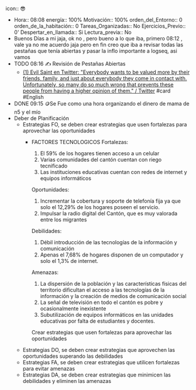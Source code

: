 icon:: 😎

- Hora:: 08:08 
  energía:: 100%
  Motivación:: 100%
  orden_del_Entorno:: 0
  orden_de_la_habitación:: 0
  Tareas_Organizadas:: No
  Ejercicios_Previo:: 0'
  Despertar_en_llamada:: Si
  Lectura_previa:: No
- Buenos Días a mi jaja, ok no , pero bueno a lo que iba, primero 08:12 , vale ya no me acuerdo jaja pero en fin creo que iba a revisar todas las pestañas que tenía abiertas y pasar la inflo importante a logseq, asi vamos
- TODO 08:16  ✍️ Revisión de Pestañas Abiertas
	- [(1) Evil Saint en Twitter: "Everybody wants to be valued more by their friends, family, and just about everybody they come in contact with. Unfortunately, so many do so much wrong that prevents these people from having a higher opinion of them." / Twitter](https://twitter.com/sanctemalum/status/1540339749642272769) #card #English
- DONE 09:15  🪙Se Fue como una hora organizando el dinero de mama de  n5 y el mío
- Deber de Planificación
	- Estrategias  FO, se deben crear estrategias que usen fortalezas para aprovechar  las oportunidades
		- FACTORES TECNOLOGICOS
		  Fortalezas:
		  1.  El 59% de los hogares tienen acceso a un celular
		  2. Varias comunidades del cantón cuentan con riego tecnificado
		  3. Las instituciones educativas cuentan con redes de internet y equipos informáticos
		  
		  Oportunidades:
		  1. Incrementar la cobertura y soporte de telefonía fija ya que solo el 12,29% de los hogares poseen el servicio.
		  2. Impulsar la radio digital del Cantón, que es muy valorada entre los migrantes
		  
		  Debilidades:
		  1. Débil introducción de las tecnologías de la información y comunicación
		  2. Apenas el 7,68% de hogares disponen de un computador y solo el 1,3% de internet.
		  
		  Amenazas:
		  1. La dispersión de la población y las características físicas del territorio dificultan el acceso a las tecnologías de la información y la creación de medios de comunicación social
		  2. La señal de televisión en todo el cantón es pobre y ocasionalmente inexistente
		  3. Subutilización de equipos informáticos en las unidades educativas por falta de estudiantes y docentes.
		  
		  Crear  estrategias que usen fortalezas para aprovechar  las oportunidades
	- Estrategias DO, se deben crear estrategias  que aprovechen  las oportunidades superando las debilidades
	- Estrategias FA, se deben crear estrategias que utilicen fortalezas  para evitar amenazas
	- Estrategias DA, se deben crear estrategias que minimicen las debilidades y eliminen las amenazas
